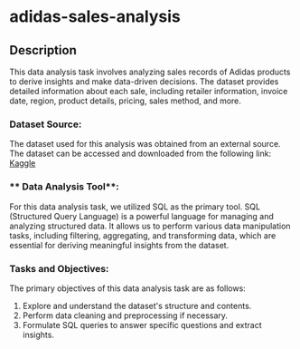 # adidas-sales-analysis

## **Description**

This data analysis task involves analyzing sales records of Adidas products to derive insights and make data-driven decisions. 
The dataset provides detailed information about each sale, including retailer information, invoice date, region, product details, pricing, sales method, and more.

### **Dataset Source**:

The dataset used for this analysis was obtained from an external source. The dataset can be accessed and downloaded from the following link: [Kaggle](https://www.kaggle.com/datasets/heemalichaudhari/adidas-sales-dataset)

### ** Data Analysis Tool**:

For this data analysis task, we utilized SQL as the primary tool. SQL (Structured Query Language) is a powerful language for managing and analyzing structured data. 
It allows us to perform various data manipulation tasks, including filtering, aggregating, and transforming data, 
which are essential for deriving meaningful insights from the dataset.

### **Tasks and Objectives**:

The primary objectives of this data analysis task are as follows:

1. Explore and understand the dataset's structure and contents.
1. Perform data cleaning and preprocessing if necessary.
1. Formulate SQL queries to answer specific questions and extract insights.
